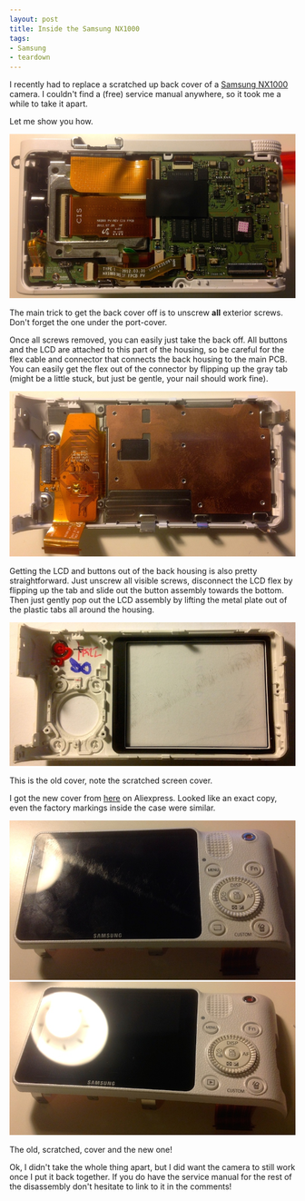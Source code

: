 ```yaml
---
layout: post
title: Inside the Samsung NX1000
tags:
- Samsung
- teardown
---
```


I recently had to replace a scratched up back cover of a [Samsung NX1000](http://www.dpreview.com/products/samsung/slrs/samsung_nx1000) camera. I couldn't find a (free) service manual anywhere, so it took me a while to take it apart.

Let me show you how.

[![Samsung NX1000](/images/2014-11-22-Inside-the-Samsung-NX1000-1-small.jpg)](/images/2014-11-22-Inside-the-Samsung-NX1000-1-big.jpg)

<!--more-->

The main trick to get the back cover off is to unscrew **all** exterior screws. Don't forget the one under the port-cover.

Once all screws removed, you can easily just take the back off. All buttons and the LCD are attached to this part of the housing, so be careful for the flex cable and connector that connects the back housing to the main PCB. You can easily get the flex out of the connector by flipping up the gray tab (might be a little stuck, but just be gentle, your nail should work fine).

[![Samsung NX1000](/images/2014-11-22-Inside-the-Samsung-NX1000-2-small.jpg)](/images/2014-11-22-Inside-the-Samsung-NX1000-2-big.jpg)

Getting the LCD and buttons out of the back housing is also pretty straightforward. Just unscrew all visible screws, disconnect the LCD flex by flipping up the tab and slide out the button assembly towards the bottom. Then just gently pop out the LCD assembly by lifting the metal plate out of the plastic tabs all around the housing.

[![Samsung NX1000](/images/2014-11-22-Inside-the-Samsung-NX1000-5-small.jpg)](/images/2014-11-22-Inside-the-Samsung-NX1000-5-big.jpg)

This is the old cover, note the scratched screen cover.

I got the new cover from [here](http://www.aliexpress.com/item/Replacement-Camera-Back-Cover-Housing-for-Samsung-NX1000-White/754250349.html) on Aliexpress. Looked like an exact copy, even the factory markings inside the case were similar.

[![Samsung NX1000](/images/2014-11-22-Inside-the-Samsung-NX1000-3.jpg)](/images/2014-11-22-Inside-the-Samsung-NX1000-3.jpg)
[![Samsung NX1000](/images/2014-11-22-Inside-the-Samsung-NX1000-4.jpg)](/images/2014-11-22-Inside-the-Samsung-NX1000-4.jpg)

The old, scratched, cover and the new one!

Ok, I didn't take the whole thing apart, but I did want the camera to still work once I put it back together. If you do have the service manual for the rest of the disassembly don't hesitate to link to it in the comments!
